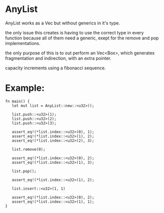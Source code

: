 # AnyList
 AnyList works as a Vec<T> but without generics in it's type.
 
 the only issue this creates is having to use the correct type
 in every function because all of them need a generic, exept for
 the remove and pop implementations.

 the only purpose of this is to out perform an Vec<Box<Any>>, which
 generates fragmentation and indirection, with an extra pointer.
 
 capacity increments using a fibonacci sequence.
 
 # Example:
 ```
 fn main() {
    let mut list = AnyList::new::<u32>();

    list.push::<u32>(1);
    list.push::<u32>(2);
    list.push::<u32>(3);

    assert_eq!(*list.index::<u32>(0), 1);
    assert_eq!(*list.index::<u32>(1), 2);
    assert_eq!(*list.index::<u32>(2), 3);

    list.remove(0);

    assert_eq!(*list.index::<u32>(0), 2);
    assert_eq!(*list.index::<u32>(1), 3);

    list.pop();

    assert_eq!(*list.index::<u32>(1), 2);
    
    list.insert::<u32>(1, 1)

    assert_eq!(*list.index::<u32>(0), 2);
    assert_eq!(*list.index::<u32>(1), 1);
 }
 ```
